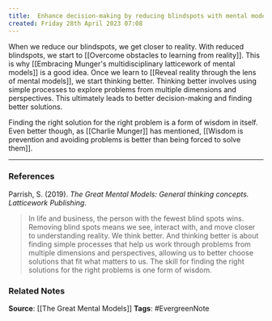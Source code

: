```yaml
---
title:  Enhance decision-making by reducing blindspots with mental models
created: Friday 28th April 2023 07:08
---
```


When we reduce our blindspots, we get closer to reality. With reduced blindspots, we start to [[Overcome obstacles to learning from reality]]. This is why [[Embracing Munger's multidisciplinary latticework of mental models]] is a good idea. Once we learn to [[Reveal reality through the lens of mental models]], we start thinking better. Thinking better involves using simple processes to explore problems from multiple dimensions and perspectives. This ultimately leads to better decision-making and finding better solutions.

Finding the right solution for the right problem is a form of wisdom in itself. Even better though, as [[Charlie Munger]] has mentioned, [[Wisdom is prevention and avoiding problems is better than being forced to solve them]].

---
### References

Parrish, S. (2019). _The Great Mental Models: General thinking concepts. Latticework Publishing_.

> In life and business, the person with the fewest blind spots wins. Removing blind spots means we see, interact with, and move closer to understanding reality. We think better. And thinking better is about finding simple processes that help us work through problems from multiple dimensions and perspectives, allowing us to better choose solutions that fit what matters to us. The skill for finding the right solutions for the right problems is one form of wisdom. 

### Related Notes
**Source**: [[The Great Mental Models]]
**Tags**: #EvergreenNote